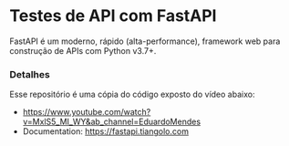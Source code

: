 # Testes de API com FastAPI

FastAPI é um moderno, rápido (alta-performance), framework web para construção de APIs com Python v3.7+.


### Detalhes

Esse repositório é uma cópia do código exposto do vídeo abaixo:

- https://www.youtube.com/watch?v=MxlS5_MI_WY&ab_channel=EduardoMendes 
- Documentation: https://fastapi.tiangolo.com